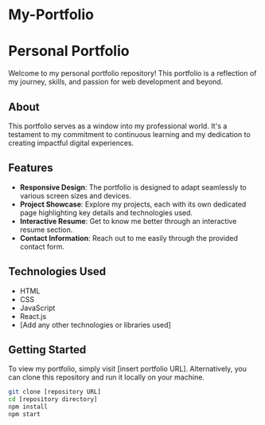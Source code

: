 ﻿# My-Portfolio
# Personal Portfolio

Welcome to my personal portfolio repository! This portfolio is a reflection of my journey, skills, and passion for web development and beyond.

## About

This portfolio serves as a window into my professional world. It's a testament to my commitment to continuous learning and my dedication to creating impactful digital experiences.

## Features

- **Responsive Design**: The portfolio is designed to adapt seamlessly to various screen sizes and devices.
- **Project Showcase**: Explore my projects, each with its own dedicated page highlighting key details and technologies used.
- **Interactive Resume**: Get to know me better through an interactive resume section.
- **Contact Information**: Reach out to me easily through the provided contact form.

## Technologies Used

- HTML
- CSS
- JavaScript
- React.js
- [Add any other technologies or libraries used]

## Getting Started

To view my portfolio, simply visit [insert portfolio URL]. Alternatively, you can clone this repository and run it locally on your machine.

```bash
git clone [repository URL]
cd [repository directory]
npm install
npm start
